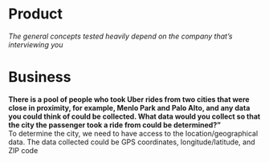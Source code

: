 # Product  
*The general concepts tested heavily depend on the company that’s interviewing you*  



# Business  
**There is a pool of people who took Uber rides from two cities that were close in proximity, for example, Menlo Park and Palo Alto, and any data you could think of could be collected. What data would you collect so that the city the passenger took a ride from could be determined?”**  
To determine the city, we need to have access to the location/geographical data. The data collected could be GPS coordinates, longitude/latitude, and ZIP code
